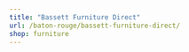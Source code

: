 ```yaml
---
title: "Bassett Furniture Direct"
url: /baton-rouge/bassett-furniture-direct/
shop: furniture
---
```

